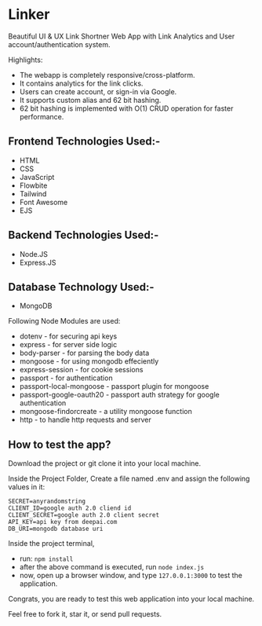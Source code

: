 # Linker

Beautiful UI & UX Link Shortner Web App with Link Analytics and User account/authentication system.

Highlights:
- The webapp is completely responsive/cross-platform.
- It contains analytics for the link clicks.
- Users can create account, or sign-in via Google.
- It supports custom alias and 62 bit hashing.
- 62 bit hashing is implemented with O(1) CRUD operation for faster performance.

## Frontend Technologies Used:-
- HTML
- CSS
- JavaScript
- Flowbite
- Tailwind
- Font Awesome
- EJS

## Backend Technologies Used:-
- Node.JS
- Express.JS

## Database Technology Used:-
- MongoDB

Following Node Modules are used:
- dotenv - for securing api keys
- express - for server side logic
- body-parser - for parsing the body data
- mongoose - for using mongodb effeciently
- express-session - for cookie sessions
- passport - for authentication
- passport-local-mongoose - passport plugin for mongoose
- passport-google-oauth20 - passport auth strategy for google authentication
- mongoose-findorcreate - a utility mongoose function
- http - to handle http requests and server

## How to test the app?

Download the project or git clone it into your local machine.

Inside the Project Folder, Create a file named .env and assign the following values in it:
```
SECRET=anyrandomstring
CLIENT_ID=google auth 2.0 cliend id
CLIENT_SECRET=google auth 2.0 client secret
API_KEY=api key from deepai.com
DB_URI=mongodb database uri
```

Inside the project terminal, 
- run: ```npm install```
- after the above command is executed, run ```node index.js```
- now, open up a browser window, and type ```127.0.0.1:3000``` to test the application.

Congrats, you are ready to test this web application into your local machine.

Feel free to fork it, star it, or send pull requests.

